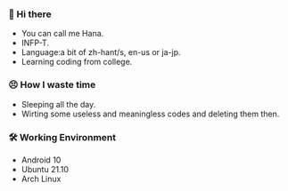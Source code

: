 ### 👋 Hi there
* You can call me Hana.
* INFP-T.
* Language:a bit of zh-hant/s, en-us or ja-jp.
* Learning coding from college.

### 😣 How I waste time
* Sleeping all the day.
* Wirting some useless and meaningless codes and deleting them then.

### 🛠️ Working Environment
* Android 10
* Ubuntu 21.10
* Arch Linux





<!--
**HKokoro/HKokoro** is a ✨ _special_ ✨ repository because its `README.md` (this file) appears on your GitHub profile.

Here are some ideas to get you started:

- 🔭 I’m currently working on ...
- 🌱 I’m currently learning ...
- 👯 I’m looking to collaborate on ...
- 🤔 I’m looking for help with ...
- 💬 Ask me about ...
- 📫 How to reach me: ...
- 😄 Pronouns: ...
- ⚡ Fun fact: ...
-->
